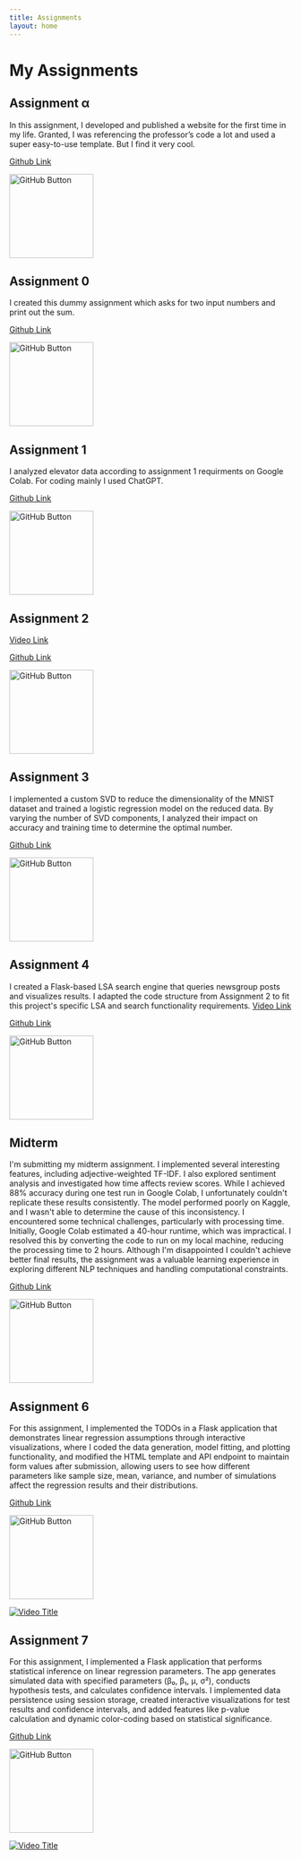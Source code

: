 ```yaml
---
title: Assignments
layout: home
---
```


# My Assignments

## Assignment α

In this assignment, I developed and published a website for the first time in my life. Granted, I was referencing the professor’s code a lot and used a super easy-to-use template. But I find it very cool.

[Github Link](https://github.com/kobajgenti/kobajgenti.github.io)

[<img src="https://raw.githubusercontent.com/fdivitto/FabGL/master/images/github.png" alt="GitHub Button" width="150px">](https://github.com/kobajgenti/kobajgenti.github.io)

## Assignment 0

I created this dummy assignment which asks for two input numbers and print out the sum.

[Github Link](https://github.com/kobajgenti/kjgenti-assignment-0/)

[<img src="https://raw.githubusercontent.com/fdivitto/FabGL/master/images/github.png" alt="GitHub Button" width="150px">](https://github.com/kobajgenti/kjgenti-assignment-0/)

## Assignment 1

I analyzed elevator data according to assignment 1 requirments on Google Colab. For coding mainly I used ChatGPT.

[Github Link](https://github.com/kobajgenti/kjgenti-assignment-1/)

[<img src="https://raw.githubusercontent.com/fdivitto/FabGL/master/images/github.png" alt="GitHub Button" width="150px">](https://github.com/kobajgenti/kjgenti-assignment-1/)

## Assignment 2

[Video Link](https://drive.google.com/drive/folders/1RhR7lI_CnVTeROKZz9h3_Ea2vXOB8w2Q?usp=share_link)

[Github Link](https://github.com/kobajgenti/kjgenti-assignment-2/)

[<img src="https://raw.githubusercontent.com/fdivitto/FabGL/master/images/github.png" alt="GitHub Button" width="150px">](https://github.com/kobajgenti/kjgenti-assignment-2/)

## Assignment 3

I implemented a custom SVD to reduce the dimensionality of the MNIST dataset and trained a logistic regression model on the reduced data. By varying the number of SVD components, I analyzed their impact on accuracy and training time to determine the optimal number.

[Github Link](https://github.com/kobajgenti/kjgenti-assignment-3/)

[<img src="https://raw.githubusercontent.com/fdivitto/FabGL/master/images/github.png" alt="GitHub Button" width="150px">](https://github.com/kobajgenti/kjgenti-assignment-3/)

## Assignment 4

I created a Flask-based LSA search engine that queries newsgroup posts and visualizes results. I adapted the code structure from Assignment 2 to fit this project's specific LSA and search functionality requirements.
[Video Link](https://drive.google.com/file/d/1CAvdj5KWYQmz493VdGIU7x_h5DkBHIeI/view?usp=sharing)

[Github Link](https://github.com/kobajgenti/kjgenti-assignment-4/)

[<img src="https://raw.githubusercontent.com/fdivitto/FabGL/master/images/github.png" alt="GitHub Button" width="150px">](https://github.com/kobajgenti/kjgenti-assignment-4/)

## Midterm

I'm submitting my midterm assignment. I implemented several interesting features, including adjective-weighted TF-IDF. I also explored sentiment analysis and investigated how time affects review scores.
While I achieved 88% accuracy during one test run in Google Colab, I unfortunately couldn't replicate these results consistently. The model performed poorly on Kaggle, and I wasn't able to determine the cause of this inconsistency.
I encountered some technical challenges, particularly with processing time. Initially, Google Colab estimated a 40-hour runtime, which was impractical. I resolved this by converting the code to run on my local machine, reducing the processing time to 2 hours.
Although I'm disappointed I couldn't achieve better final results, the assignment was a valuable learning experience in exploring different NLP techniques and handling computational constraints.

[Github Link](https://github.com/kobajgenti/cs506-midterm/tree/main)


[<img src="https://raw.githubusercontent.com/fdivitto/FabGL/master/images/github.png" alt="GitHub Button" width="150px">](https://github.com/kobajgenti/cs506-midterm/tree/main)

## Assignment 6

For this assignment, I implemented the TODOs in a Flask application that demonstrates linear regression assumptions through interactive visualizations, where I coded the data generation, model fitting, and plotting functionality, and modified the HTML template and API endpoint to maintain form values after submission, allowing users to see how different parameters like sample size, mean, variance, and number of simulations affect the regression results and their distributions.

[Github Link](https://github.com/kobajgenti/kjgenti-assignment-6/)

[<img src="https://raw.githubusercontent.com/fdivitto/FabGL/master/images/github.png" alt="GitHub Button" width="150px">](https://github.com/kobajgenti/kjgenti-assignment-6/)

[![Video Title](https://img.youtube.com/vi/u2uK7pennHs/0.jpg)](https://youtu.be/u2uK7pennHs)

## Assignment 7

For this assignment, I implemented a Flask application that performs statistical inference on linear regression parameters. The app generates simulated data with specified parameters (β₀, β₁, μ, σ²), conducts hypothesis tests, and calculates confidence intervals. I implemented data persistence using session storage, created interactive visualizations for test results and confidence intervals, and added features like p-value calculation and dynamic color-coding based on statistical significance.

[Github Link](https://github.com/kobajgenti/kjgenti-assignment-7/)

[<img src="https://raw.githubusercontent.com/fdivitto/FabGL/master/images/github.png" alt="GitHub Button" width="150px">](https://github.com/kobajgenti/kjgenti-assignment-7/)

[![Video Title](https://img.youtube.com/vi/v_2IHvClVuE/0.jpg)](https://youtu.be/v_2IHvClVuE)